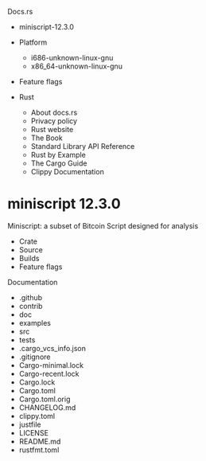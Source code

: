 Docs.rs
  * miniscript-12.3.0
  * Platform
    * i686-unknown-linux-gnu
    * x86_64-unknown-linux-gnu
  * Feature flags


  * Rust
    * About docs.rs 
    * Privacy policy 
    * Rust website 
    * The Book 
    * Standard Library API Reference 
    * Rust by Example 
    * The Cargo Guide 
    * Clippy Documentation 


#  miniscript 12.3.0 
Miniscript: a subset of Bitcoin Script designed for analysis
  * Crate
  * Source
  * Builds
  * Feature flags


Documentation 
  * .github
  * contrib
  * doc
  * examples
  * src
  * tests
  * .cargo_vcs_info.json
  * .gitignore
  * Cargo-minimal.lock
  * Cargo-recent.lock
  * Cargo.lock
  * Cargo.toml
  * Cargo.toml.orig
  * CHANGELOG.md
  * clippy.toml
  * justfile
  * LICENSE
  * README.md
  * rustfmt.toml



